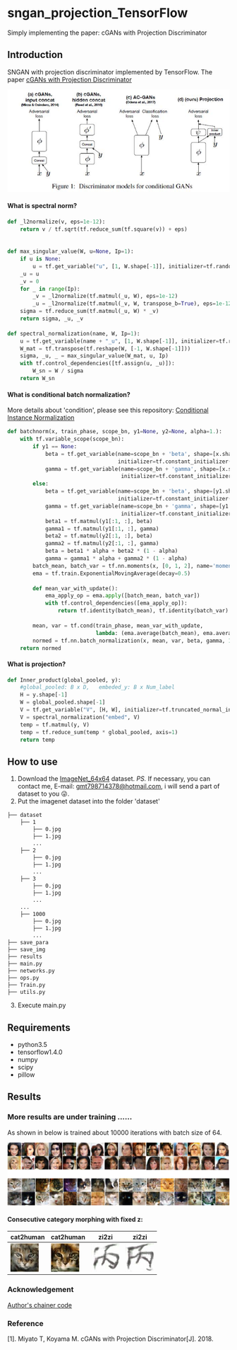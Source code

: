 # sngan_projection_TensorFlow
Simply implementing the paper: cGANs with Projection Discriminator

## Introduction
SNGAN with projection discriminator implemented by TensorFlow. The paper [cGANs with Projection Discriminator](https://arxiv.org/pdf/1802.05637v1.pdf)

![](https://github.com/MingtaoGuo/sngan_projection_TensorFlow/blob/master/IMAGES/projection.jpg)

#### What is spectral norm?
``` python
def _l2normalize(v, eps=1e-12):
    return v / tf.sqrt(tf.reduce_sum(tf.square(v)) + eps)


def max_singular_value(W, u=None, Ip=1):
    if u is None:
        u = tf.get_variable("u", [1, W.shape[-1]], initializer=tf.random_normal_initializer(), trainable=False) #1 x ch
    _u = u
    _v = 0
    for _ in range(Ip):
        _v = _l2normalize(tf.matmul(_u, W), eps=1e-12)
        _u = _l2normalize(tf.matmul(_v, W, transpose_b=True), eps=1e-12)
    sigma = tf.reduce_sum(tf.matmul(_u, W) * _v)
    return sigma, _u, _v

def spectral_normalization(name, W, Ip=1):
    u = tf.get_variable(name + "_u", [1, W.shape[-1]], initializer=tf.random_normal_initializer(), trainable=False)  # 1 x ch
    W_mat = tf.transpose(tf.reshape(W, [-1, W.shape[-1]]))
    sigma, _u, _ = max_singular_value(W_mat, u, Ip)
    with tf.control_dependencies([tf.assign(u, _u)]):
        W_sn = W / sigma
    return W_sn
```
#### What is conditional batch normalization?
More details about 'condition', please see this repository: [Conditional Instance Normalization](https://github.com/MingtaoGuo/Conditional-Instance-Norm-for-n-Style-Transfer)
``` python
def batchnorm(x, train_phase, scope_bn, y1=None, y2=None, alpha=1.):
    with tf.variable_scope(scope_bn):
        if y1 == None:
            beta = tf.get_variable(name=scope_bn + 'beta', shape=[x.shape[-1]],
                                   initializer=tf.constant_initializer([0.]), trainable=True)  # label_nums x C
            gamma = tf.get_variable(name=scope_bn + 'gamma', shape=[x.shape[-1]],
                                    initializer=tf.constant_initializer([1.]), trainable=True)  # label_nums x C
        else:
            beta = tf.get_variable(name=scope_bn + 'beta', shape=[y1.shape[-1], x.shape[-1]],
                                   initializer=tf.constant_initializer([0.]), trainable=True)  # label_nums x C
            gamma = tf.get_variable(name=scope_bn + 'gamma', shape=[y1.shape[-1], x.shape[-1]],
                                    initializer=tf.constant_initializer([1.]), trainable=True)  # label_nums x C
            beta1 = tf.matmul(y1[:1, :], beta)
            gamma1 = tf.matmul(y1[:1, :], gamma)
            beta2 = tf.matmul(y2[:1, :], beta)
            gamma2 = tf.matmul(y2[:1, :], gamma)
            beta = beta1 * alpha + beta2 * (1 - alpha)
            gamma = gamma1 * alpha + gamma2 * (1 - alpha)
        batch_mean, batch_var = tf.nn.moments(x, [0, 1, 2], name='moments')
        ema = tf.train.ExponentialMovingAverage(decay=0.5)

        def mean_var_with_update():
            ema_apply_op = ema.apply([batch_mean, batch_var])
            with tf.control_dependencies([ema_apply_op]):
                return tf.identity(batch_mean), tf.identity(batch_var)

        mean, var = tf.cond(train_phase, mean_var_with_update,
                            lambda: (ema.average(batch_mean), ema.average(batch_var)))
        normed = tf.nn.batch_normalization(x, mean, var, beta, gamma, 1e-3)
    return normed
```
#### What is projection?
``` python
def Inner_product(global_pooled, y):
    #global_pooled: B x D,   embeded_y: B x Num_label
    H = y.shape[-1]
    W = global_pooled.shape[-1]
    V = tf.get_variable("V", [H, W], initializer=tf.truncated_normal_initializer(stddev=0.02))
    V = spectral_normalization("embed", V)
    temp = tf.matmul(y, V)
    temp = tf.reduce_sum(temp * global_pooled, axis=1)
    return temp
```
## How to use
1. Download the [ImageNet_64x64](https://patrykchrabaszcz.github.io/Imagenet32/) dataset. 
     *PS.* If necessary, you can contact me, E-mail: gmt798714378@hotmail.com, i will send a part of dataset to you :stuck_out_tongue_winking_eye:.  
2. Put the imagenet dataset into the folder 'dataset'
```
├── dataset
    ├── 1
        ├── 0.jpg
        ├── 1.jpg
        ...
    ├── 2
        ├── 0.jpg
        ├── 1.jpg
        ...
    ├── 3
        ├── 0.jpg
        ├── 1.jpg
        ...
    ...
    ├── 1000
        ├── 0.jpg
        ├── 1.jpg
        ...
├── save_para
├── save_img
├── results
├── main.py
├── networks.py
├── ops.py
├── Train.py
├── utils.py
```
3. Execute main.py
## Requirements
- python3.5
- tensorflow1.4.0
- numpy
- scipy
- pillow
## Results
### More results are under training ......
As shown in below is trained about 10000 iterations with batch size of 64.

![](https://github.com/MingtaoGuo/sngan_projection_TensorFlow/blob/master/IMAGES/generate.jpg)

#### Consecutive category morphing with fixed z:
|cat2human|cat2human|zi2zi|zi2zi|
|-|-|-|-|
|![](https://github.com/MingtaoGuo/sngan_projection_TensorFlow/blob/master/IMAGES/1.gif)|![](https://github.com/MingtaoGuo/sngan_projection_TensorFlow/blob/master/IMAGES/2.gif)|![](https://github.com/MingtaoGuo/sngan_projection_TensorFlow/blob/master/IMAGES/character.gif)|![](https://github.com/MingtaoGuo/sngan_projection_TensorFlow/blob/master/IMAGES/character1.gif)|
### Acknowledgement
[Author's chainer code](https://github.com/pfnet-research/sngan_projection)  
### Reference
[1]. Miyato T, Koyama M. cGANs with Projection Discriminator[J]. 2018.
